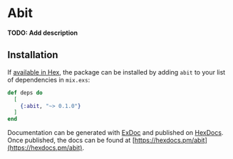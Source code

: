 # Abit

**TODO: Add description**

## Installation

If [available in Hex](https://hex.pm/docs/publish), the package can be installed
by adding `abit` to your list of dependencies in `mix.exs`:

```elixir
def deps do
  [
    {:abit, "~> 0.1.0"}
  ]
end
```

Documentation can be generated with [ExDoc](https://github.com/elixir-lang/ex_doc)
and published on [HexDocs](https://hexdocs.pm). Once published, the docs can
be found at [https://hexdocs.pm/abit](https://hexdocs.pm/abit).

